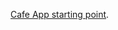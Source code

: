 [Cafe App starting point](https://medium.com/@christosstath10/a-story-about-django-react-and-a-cafe-restaurant-webapp-part-1-backend-337bb9b0311e).
